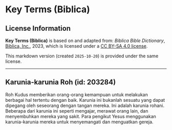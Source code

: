 # Key Terms (Biblica)

## License Information

**Key Terms (Biblica)** is based on and adapted from: _Biblica Bible Dictionary_, [Biblica, Inc.](https://www.biblica.com/), 2023, which is licensed under a [CC BY-SA 4.0 license](https://creativecommons.org/licenses/by-sa/4.0/legalcode.en).

This markdown version (created `2025-10-20`) is provided under the same license.



--------------------------------

## Karunia-karunia Roh (id: 203284)

Roh Kudus memberikan orang\-orang kemampuan untuk melakukan berbagai hal tertentu dengan baik. Karunia ini bukanlah sesuatu yang dapat dipegang oleh seseorang dengan tangan mereka. Ini adalah karunia rohani. Beberapa dari karunia ini seperti mengajar, merawat orang lain, dan menyembuhkan mereka yang sakit. Para pengikut Yesus menggunakan karunia\-karunia mereka untuk menyemangati dan menguatkan gereja.


